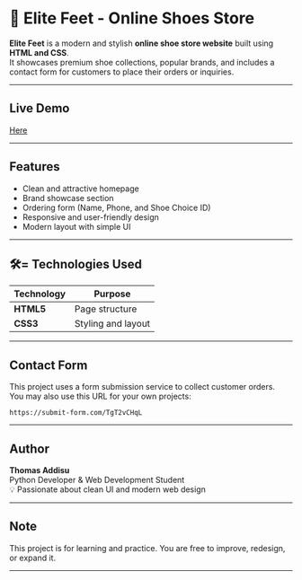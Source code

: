 # 👟 Elite Feet - Online Shoes Store

**Elite Feet** is a modern and stylish **online shoe store website** built using **HTML and CSS**.  
It showcases premium shoe collections, popular brands, and includes a contact form for customers to place their orders or inquiries.

---

##  Live Demo

[Here](https://ellitfeet.netlify.app/)

---

##  Features

-  Clean and attractive homepage
-  Brand showcase section
-  Ordering form (Name, Phone, and Shoe Choice ID)
-  Responsive and user-friendly design
-  Modern layout with simple UI

---

## 🛠️= Technologies Used

| Technology | Purpose |
|------------|---------|
| **HTML5**  | Page structure |
| **CSS3**   | Styling and layout |

---

##  Contact Form

This project uses a form submission service to collect customer orders.  
You may also use this URL for your own projects:

```
https://submit-form.com/TgT2vCHqL
```

---

##  Author

**Thomas Addisu**  
Python Developer & Web Development Student  
💡 Passionate about clean UI and modern web design

---

##  Note

This project is for learning and practice. You are free to improve, redesign, or expand it.

---
